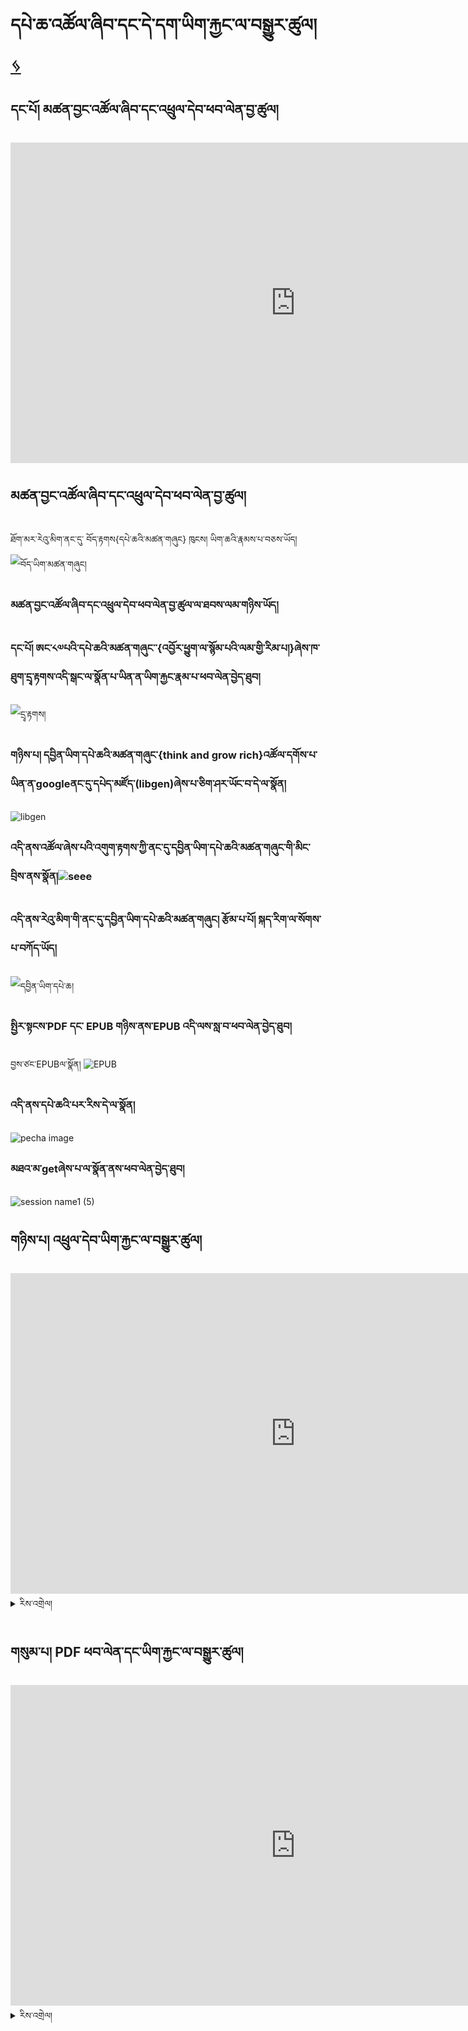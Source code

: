 # དཔེ་ཆ་འཚོལ་ཞིབ་དང་དེ་དག་ཡིག་རྐྱང་ལ་བསྒྱུར་ཚུལ། [ ᛃ ](en/mt/english-etexts.md)

## དང་པོ། མཚན་བྱང་འཚོལ་ཞིབ་དང་འཕྲུལ་དེབ་ཕབ་ལེན་བྱ་ཚུལ།

<iframe width="911" height="513" src="https://www.youtube.com/embed/qv2UBxyjrzg" title="Get title and download from libgen" frameborder="0" allow="accelerometer; autoplay; clipboard-write; encrypted-media; gyroscope; picture-in-picture; web-share" allowfullscreen></iframe>

## མཚན་བྱང་འཚོལ་ཞིབ་དང་འཕྲུལ་དེབ་ཕབ་ལེན་བྱ་ཚུལ།
ཐོག་མར་རེའུ་མིག་ནང་དུ་ བོད་རྟགས{དཔེ་ཆའི་མཚན་གཞུང} ཁུངས། ཡིག་ཆའི་རྣམས་པ་བཅས་ཡོད།
![བོད་ཡིག་མཚན་གཞུང།](https://user-images.githubusercontent.com/124126972/218650235-4797395a-daad-4b49-8080-35ab1ded6826.jpg)

### མཚན་བྱང་འཚོལ་ཞིབ་དང་འཕྲུལ་དེབ་ཕབ་ལེན་བྱ་ཚུལ་ལ་ཐབས་ལམ་གཉིས་ཡོད།

### དང་པོ། ཨང་༨༧པའི་དཔེ་ཆའི་མཚན་གཞུང་་{འབྱོར་ཕྱུག་ལ་སྙོམ་པའི་ལམ་གྱི་རིམ་པ།}ཞེས་ཁ་ཐུག་དྲྭ་རྟགས་འདི་སྒང་ལ་སྣོན་པ་ཡིན་ན་ཡིག་རྐྱང་རྣམ་པ་ཕབ་ལེན་བྱེད་ཐུབ།
![དྲྭ་རྟགས།](https://user-images.githubusercontent.com/124126972/218635015-31b94485-e29d-4851-8e7d-25bb91cdeb91.png)

### གཉིས་པ། དབྱིན་ཡིག་དཔེ་ཆའི་མཚན་གཞུང་{think and grow rich}འཚོལ་དགོས་པ་ཡིན་ན་googleནང་དུ་དཔེད་མཛོད་(libgen)ཞེས་པ་ཅིག་ཤར་ཡོང་བ་དེ་ལ་སྣོན།
![libgen](https://user-images.githubusercontent.com/124126972/218636821-8a26b071-c323-4b04-a702-043b6f3b8700.jpg)

### འདི་ནས་འཚོལ་ཞེས་པའི་འགུག་རྟགས་ཀྱི་ནང་དུ་དབྱིན་ཡིག་དཔེ་ཆའི་མཚན་གཞུང་གི་མིང་བྲིས་ནས་སྣོན།![seee](https://user-images.githubusercontent.com/124126972/218644929-9576108b-11c2-4ad8-b2d9-fd25a96bc418.jpg)

### འདི་ནས་རེའུ་མིག་གི་ནང་དུ་དབྱིན་ཡིག་དཔེ་ཆའི་མཚན་གཞུང། རྩོམ་པ་པོ། སྐད་རིག་ལ་སོགས་པ་བཀོད་ཡོད། 
![དབྱིན་ཡིག་དཔེ་ཆ།](https://user-images.githubusercontent.com/124126972/218641419-c1842937-fb57-4abb-9d7c-f6c09fd7b26a.jpg)

### སྤྱིར་སྟངས་PDF དང་ EPUB གཉིས་ནས་EPUB འདི་ལས་སླ་བ་ཕབ་ལེན་བྱེད་ཐུབ།
བྱས་ཙང་EPUBལ་སྣོན།
![EPUB](https://user-images.githubusercontent.com/124126972/218643003-c3e7fb16-71f4-4390-aa07-61d778ee101f.jpg)

### འདི་ནས་དཔེ་ཆའི་པར་རིས་དེ་ལ་སྣོན།
![pecha image](https://user-images.githubusercontent.com/124126972/218646115-359292a3-6bc3-45ac-9dff-9741318d114c.jpg)

### མཐའ་མ་getཞེས་པ་ལ་སྣོན་ནས་ཕབ་ལེན་བྱེད་ཐུབ།
![session name1 (5)](https://user-images.githubusercontent.com/124126972/218667552-9f5d3f86-c769-498d-891c-0be4cd613bcb.jpg)


## གཉིས་པ། འཕྲུལ་དེབ་ཡིག་རྐྱང་ལ་བསྒྱུར་ཚུལ།

<iframe width="911" height="513" src="https://www.youtube.com/embed/hwZm9l6p_-g" title="Convert epub and cleanup file" frameborder="0" allow="accelerometer; autoplay; clipboard-write; encrypted-media; gyroscope; picture-in-picture; web-share" allowfullscreen></iframe>

<details>
  <summary>རིས་འགྲེལ།</summary>
1. ...
2. ...
</details>

## གསུམ་པ། PDF ཕབ་ལེན་དང་ཡིག་རྐྱང་ལ་བསྒྱུར་ཚུལ།

<iframe width="911" height="513" src="https://www.youtube.com/embed/rsCvvePGHu4" title="Get pdf and convert it to txt" frameborder="0" allow="accelerometer; autoplay; clipboard-write; encrypted-media; gyroscope; picture-in-picture; web-share" allowfullscreen></iframe>

<details>
  <summary>རིས་འགྲེལ།</summary>
1. ...
2. ...
</details>
